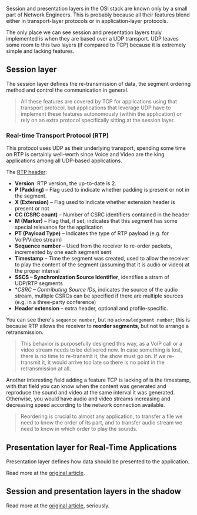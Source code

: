Session and presentation layers in the OSI stack are known only by a small part of Network Engineers. This is probably because all their features blend either in transport-layer protocols or in application-layer protocols.

The only place we can see session and presentation layers truly implemented is when they are based over a UDP transport. UDP leaves some room to this two layers (if compared to TCP) because it is extremely simple and lacking features.

## Session layer

The session layer defines the re-transmission of data, the segment ordering method and control the communication in general.
> All these features are covered by TCP for applications using that transport protocol, but applications that leverage UDP have to implement these features autonomously (within the application) or rely on an extra protocol specifically sitting at the session layer.

### Real-time Transport Protocol (RTP)

This protocol uses UDP as their underlying transport, spending some time on RTP is certainly well-worth since Voice and Video are the king applications among all UDP-based applications.

The [RTP header](https://www.ictshore.com/wp-content/uploads/2016/12/1018-02-UDP_RTP_Frame.png):
- **Version**: RTP version, the up-to-date is 2.
- **P (Padding)** – Flag used to indicate whether padding is present or not in the segment.
- **X (Extension)** – Flag used to indicate whether extension header is present or not
- **CC (CSRC count)** – Number of CSRC identifiers contained in the header
- **M (Marker)** – Flag that, if set, indicates that this segment has some special relevance for the application
- **PT (Payload Type)** – Indicates the type of RTP payload (e.g. for VoIP/Video stream)
- **Sequence number** – Used from the receiver to re-order packets, incremented by one each segment sent
- **Timestamp** – Time the segment was created, used to allow the receiver to play the content of the segment (assuming that it is audio or video) at the proper interval
- **SSCS – Synchronization Source Identifier**, identifies a stram of UDP/RTP segments
- **CSRC – Contributing Source IDs*, indicates the source of the audio stream, multiple CSRCs can be specified if there are multiple sources (e.g. in a three-party conference)
- **Header extension** – extra header, optional and profile-specific.

You can see there's `sequence number`, but no `acknowledgement number`; this is because RTP allows the receiver to **reorder segments**, but not to arrange a retransmission.
> This behavior is purposefully designed this way, as a VoIP call or a video stream needs to be delivered now. In case something is lost, there is no time to re-transmit it, the show must go on. If we re-transmit it, it would arrive too late so there is no point in the retransmission at all.

Another interesting field adding a feature TCP is lacking of is the timestamp, with that field you can know when the content was generated and reproduce the sound and video at the same interval it was generated. Otherwise, you would have audio and video streams increasing and decreasing speed according to the network connection available.

> Reordering is crucial to almost any application, to transfer a file we need to know the order of its part, and to transfer audio stream we need to know in which order to play the sounds.

## Presentation layer for Real-Time Applications

Presentation layer defines how data should be presented to the application.

Read more at the [original article](https://www.ictshore.com/free-ccna-course/session-and-presentation-layers/).

## Session and presentation layers in the shadow

Read more at the [original article](https://www.ictshore.com/free-ccna-course/session-and-presentation-layers/), seriously.


